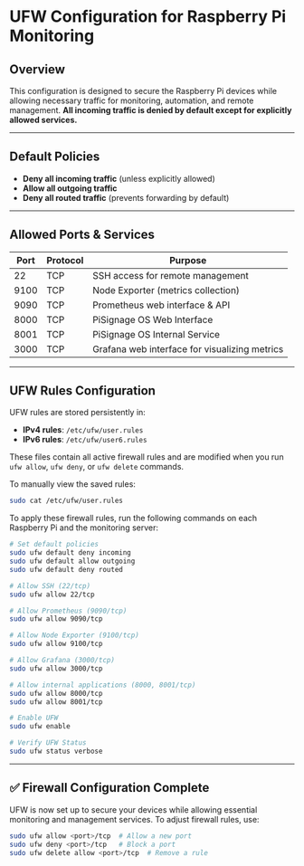 # UFW Configuration for Raspberry Pi Monitoring

## Overview
This configuration is designed to secure the Raspberry Pi devices while allowing necessary traffic for monitoring, automation, and remote management. **All incoming traffic is denied by default except for explicitly allowed services.**

---

## Default Policies
- **Deny all incoming traffic** (unless explicitly allowed)
- **Allow all outgoing traffic**
- **Deny all routed traffic** (prevents forwarding by default)

---

## Allowed Ports & Services
| Port  | Protocol | Purpose |
|-------|----------|--------------------------------------------------|
| 22    | TCP      | SSH access for remote management |
| 9100  | TCP      | Node Exporter (metrics collection) |
| 9090  | TCP      | Prometheus web interface & API |
| 8000  | TCP      | PiSignage OS Web Interface |
| 8001  | TCP      | PiSignage OS Internal Service |
| 3000  | TCP      | Grafana web interface for visualizing metrics |

---

## UFW Rules Configuration

UFW rules are stored persistently in:
- **IPv4 rules**: `/etc/ufw/user.rules`
- **IPv6 rules**: `/etc/ufw/user6.rules`

These files contain all active firewall rules and are modified when you run `ufw allow`, `ufw deny`, or `ufw delete` commands.

To manually view the saved rules:
```bash
sudo cat /etc/ufw/user.rules
```

To apply these firewall rules, run the following commands on each Raspberry Pi and the monitoring server:

```bash
# Set default policies
sudo ufw default deny incoming
sudo ufw default allow outgoing
sudo ufw default deny routed

# Allow SSH (22/tcp)
sudo ufw allow 22/tcp

# Allow Prometheus (9090/tcp)
sudo ufw allow 9090/tcp

# Allow Node Exporter (9100/tcp)
sudo ufw allow 9100/tcp

# Allow Grafana (3000/tcp)
sudo ufw allow 3000/tcp

# Allow internal applications (8000, 8001/tcp)
sudo ufw allow 8000/tcp
sudo ufw allow 8001/tcp

# Enable UFW
sudo ufw enable

# Verify UFW Status
sudo ufw status verbose
```

---

## ✅ Firewall Configuration Complete
UFW is now set up to secure your devices while allowing essential monitoring and management services. To adjust firewall rules, use:

```bash
sudo ufw allow <port>/tcp  # Allow a new port
sudo ufw deny <port>/tcp   # Block a port
sudo ufw delete allow <port>/tcp  # Remove a rule
